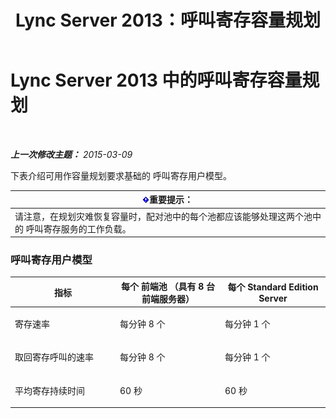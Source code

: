 ﻿---
title: Lync Server 2013：呼叫寄存容量规划
TOCTitle: 呼叫寄存容量规划
ms:assetid: 75520310-760a-4b1b-bcc1-4d724d13f87a
ms:mtpsurl: https://technet.microsoft.com/zh-cn/library/Gg416493(v=OCS.15)
ms:contentKeyID: 49313273
ms.date: 05/19/2016
mtps_version: v=OCS.15
ms.translationtype: HT
---

# Lync Server 2013 中的呼叫寄存容量规划

 

_**上一次修改主题：** 2015-03-09_

下表介绍可用作容量规划要求基础的 呼叫寄存用户模型。

<table>
<thead>
<tr class="header">
<th><img src="images/Gg398794.important(OCS.15).gif" title="important" alt="important" />重要提示：</th>
</tr>
</thead>
<tbody>
<tr class="odd">
<td>请注意，在规划灾难恢复容量时，配对池中的每个池都应该能够处理这两个池中的 呼叫寄存服务的工作负载。</td>
</tr>
</tbody>
</table>


### 呼叫寄存用户模型

<table>
<colgroup>
<col style="width: 33%" />
<col style="width: 33%" />
<col style="width: 33%" />
</colgroup>
<thead>
<tr class="header">
<th>指标</th>
<th>每个 前端池 （具有 8 台前端服务器）</th>
<th>每个 Standard Edition Server</th>
</tr>
</thead>
<tbody>
<tr class="odd">
<td><p>寄存速率</p></td>
<td><p>每分钟 8 个</p></td>
<td><p>每分钟 1 个</p></td>
</tr>
<tr class="even">
<td><p>取回寄存呼叫的速率</p></td>
<td><p>每分钟 8 个</p></td>
<td><p>每分钟 1 个</p></td>
</tr>
<tr class="odd">
<td><p>平均寄存持续时间</p></td>
<td><p>60 秒</p></td>
<td><p>60 秒</p></td>
</tr>
</tbody>
</table>

